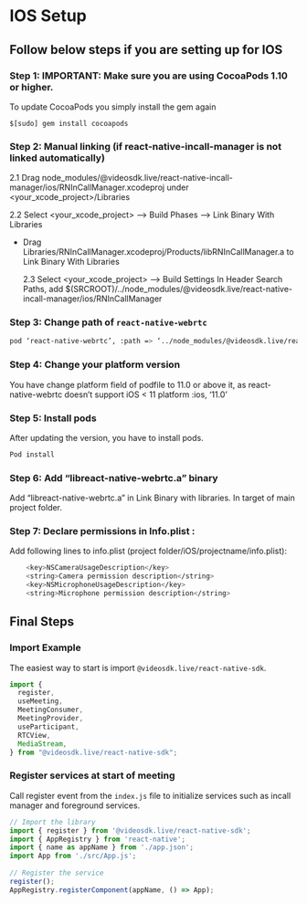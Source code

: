 # IOS Setup

## Follow below steps if you are setting up for IOS

### Step 1: IMPORTANT: Make sure you are using CocoaPods 1.10 or higher.

To update CocoaPods you simply install the gem again

```gem title="Update cocoapods"
$[sudo] gem install cocoapods
```

### Step 2: Manual linking (if react-native-incall-manager is not linked automatically)

2.1 Drag node_modules/@videosdk.live/react-native-incall-manager/ios/RNInCallManager.xcodeproj under <your_xcode_project>/Libraries

2.2 Select <your_xcode_project> --> Build Phases --> Link Binary With Libraries

- Drag Libraries/RNInCallManager.xcodeproj/Products/libRNInCallManager.a to Link Binary With Libraries

  2.3 Select <your_xcode_project> --> Build Settings
  In Header Search Paths, add $(SRCROOT)/../node_modules/@videosdk.live/react-native-incall-manager/ios/RNInCallManager

### Step 3: Change path of `react-native-webrtc`

```sh title="Change path of react-native-webrtc"
pod ‘react-native-webrtc’, :path => ‘../node_modules/@videosdk.live/react-native-webrtc’
```

### Step 4: Change your platform version

You have change platform field of podfile to 11.0 or above it, as react-native-webrtc doesn’t support iOS < 11
platform :ios, ‘11.0’

### Step 5: Install pods

After updating the version, you have to install pods.

```sh title="Install pods"
Pod install
```

### Step 6: Add “libreact-native-webrtc.a” binary

Add “libreact-native-webrtc.a” in Link Binary with libraries. In target of main project folder.

### Step 7: Declare permissions in Info.plist :

Add following lines to info.plist (project folder/iOS/projectname/info.plist):

```sh title="Update permissions"
	<key>NSCameraUsageDescription</key>
	<string>Camera permission description</string>
	<key>NSMicrophoneUsageDescription</key>
	<string>Microphone permission description</string>
```

## Final Steps

### Import Example

The easiest way to start is import `@videosdk.live/react-native-sdk`.

```javascript title="meeting.js"
import {
  register,
  useMeeting,
  MeetingConsumer,
  MeetingProvider,
  useParticipant,
  RTCView,
  MediaStream,
} from "@videosdk.live/react-native-sdk";
```

### Register services at start of meeting

Call register event from the `index.js` file to initialize services such as incall manager and foreground services.

```js title="index.js"
// Import the library
import { register } from '@videosdk.live/react-native-sdk';
import { AppRegistry } from 'react-native';
import { name as appName } from './app.json';
import App from './src/App.js';
​
// Register the service
register();
AppRegistry.registerComponent(appName, () => App);
```
